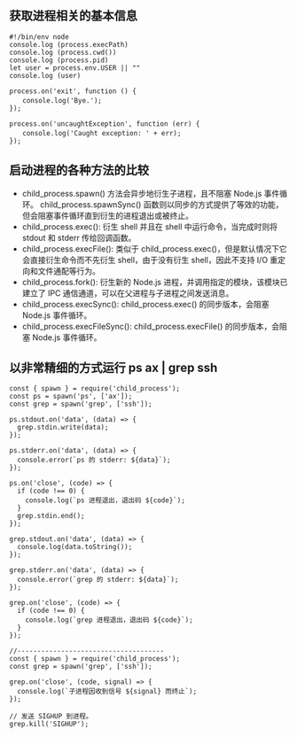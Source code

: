 
## 获取进程相关的基本信息
```
#!/bin/env node
console.log (process.execPath)
console.log (process.cwd())
console.log (process.pid)
let user = process.env.USER || ""
console.log (user)

process.on('exit', function () {
　　console.log('Bye.');
});

process.on('uncaughtException', function (err) {
　　console.log('Caught exception: ' + err);
});
```

## 启动进程的各种方法的比较
- child_process.spawn() 方法会异步地衍生子进程，且不阻塞 Node.js 事件循环。 child_process.spawnSync() 函数则以同步的方式提供了等效的功能，但会阻塞事件循环直到衍生的进程退出或被终止。
- child_process.exec(): 衍生 shell 并且在 shell 中运行命令，当完成时则将 stdout 和 stderr 传给回调函数。
- child_process.execFile(): 类似于 child_process.exec()，但是默认情况下它会直接衍生命令而不先衍生 shell，由于没有衍生 shell，因此不支持 I/O 重定向和文件通配等行为。
- child_process.fork(): 衍生新的 Node.js 进程，并调用指定的模块，该模块已建立了 IPC 通信通道，可以在父进程与子进程之间发送消息。
- child_process.execSync(): child_process.exec() 的同步版本，会阻塞 Node.js 事件循环。
- child_process.execFileSync(): child_process.execFile() 的同步版本，会阻塞 Node.js 事件循环。


## 以非常精细的方式运行 ps ax | grep ssh
  
```
const { spawn } = require('child_process');
const ps = spawn('ps', ['ax']);
const grep = spawn('grep', ['ssh']);

ps.stdout.on('data', (data) => {
  grep.stdin.write(data);
});

ps.stderr.on('data', (data) => {
  console.error(`ps 的 stderr: ${data}`);
});

ps.on('close', (code) => {
  if (code !== 0) {
    console.log(`ps 进程退出，退出码 ${code}`);
  }
  grep.stdin.end();
});

grep.stdout.on('data', (data) => {
  console.log(data.toString());
});

grep.stderr.on('data', (data) => {
  console.error(`grep 的 stderr: ${data}`);
});

grep.on('close', (code) => {
  if (code !== 0) {
    console.log(`grep 进程退出，退出码 ${code}`);
  }
});

//-------------------------------------
const { spawn } = require('child_process');
const grep = spawn('grep', ['ssh']);

grep.on('close', (code, signal) => {
  console.log(`子进程因收到信号 ${signal} 而终止`);
});

// 发送 SIGHUP 到进程。
grep.kill('SIGHUP');
```
